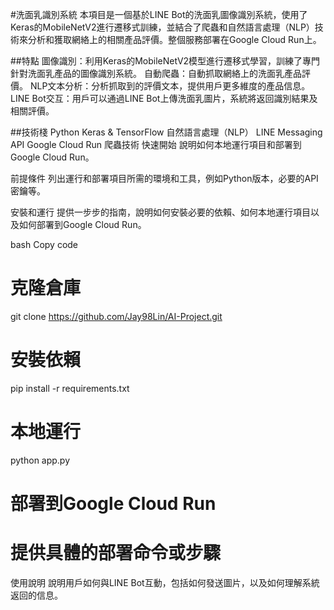 #洗面乳識別系統
本項目是一個基於LINE Bot的洗面乳圖像識別系統，使用了Keras的MobileNetV2進行遷移式訓練，並結合了爬蟲和自然語言處理（NLP）技術來分析和獲取網絡上的相關產品評價。整個服務部署在Google Cloud Run上。

##特點
圖像識別：利用Keras的MobileNetV2模型進行遷移式學習，訓練了專門針對洗面乳產品的圖像識別系統。
自動爬蟲：自動抓取網絡上的洗面乳產品評價。
NLP文本分析：分析抓取到的評價文本，提供用戶更多維度的產品信息。
LINE Bot交互：用戶可以通過LINE Bot上傳洗面乳圖片，系統將返回識別結果及相關評價。

##技術棧
Python
Keras & TensorFlow
自然語言處理（NLP）
LINE Messaging API
Google Cloud Run
爬蟲技術
快速開始
說明如何本地運行項目和部署到Google Cloud Run。

前提條件
列出運行和部署項目所需的環境和工具，例如Python版本，必要的API密鑰等。

安裝和運行
提供一步步的指南，說明如何安裝必要的依賴、如何本地運行項目以及如何部署到Google Cloud Run。

bash
Copy code
# 克隆倉庫
git clone https://github.com/Jay98Lin/AI-Project.git

# 安裝依賴
pip install -r requirements.txt

# 本地運行
python app.py

# 部署到Google Cloud Run
# 提供具體的部署命令或步驟
使用說明
說明用戶如何與LINE Bot互動，包括如何發送圖片，以及如何理解系統返回的信息。

